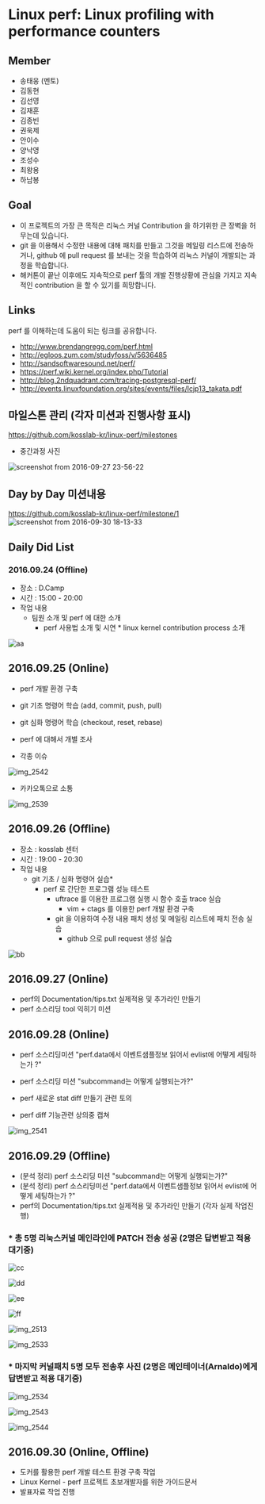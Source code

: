 # Linux perf: Linux profiling with performance counters
## Member
* 송태웅 (멘토)
* 김동현
* 김선영
* 김재훈
* 김종빈
* 권욱제
* 안이수
* 양낙영
* 조성수
* 최왕용
* 하남봉

## Goal
* 이 프로젝트의 가장 큰 목적은 리눅스 커널 Contribution 을 하기위한 큰 장벽을 허무는데 있습니다.
* git 을 이용해서 수정한 내용에 대해 패치를 만들고 그것을 메일링 리스트에 전송하거나, github 에 pull request 를 보내는 것을 학습하여 리눅스 커널이 개발되는 과정을 학습합니다.
* 해커톤이 끝난 이후에도 지속적으로 perf 툴의 개발 진행상황에 관심을 가지고 지속적인 contribution 을 할 수 있기를 희망합니다.

## Links
perf 를 이해하는데 도움이 되는 링크를 공유합니다.
* http://www.brendangregg.com/perf.html
* http://egloos.zum.com/studyfoss/v/5636485
* http://sandsoftwaresound.net/perf/
* https://perf.wiki.kernel.org/index.php/Tutorial
* http://blog.2ndquadrant.com/tracing-postgresql-perf/
* http://events.linuxfoundation.org/sites/events/files/lcjp13_takata.pdf

## 마일스톤 관리 (각자 미션과 진행사항 표시)
https://github.com/kosslab-kr/linux-perf/milestones
* 중간과정 사진

![screenshot from 2016-09-27 23-56-22](https://cloud.githubusercontent.com/assets/3875235/18986875/e844d112-8739-11e6-81c3-d281c6c13f7a.png)


## Day by Day 미션내용
https://github.com/kosslab-kr/linux-perf/milestone/1
![screenshot from 2016-09-30 18-13-33](https://cloud.githubusercontent.com/assets/3875235/18986880/f6bd3acc-8739-11e6-9eb0-42270a8b1edb.png)


## Daily Did List
### 2016.09.24 (Offline)
* 장소 : D.Camp
* 시간 : 15:00 - 20:00
* 작업 내용
  * 팀원 소개 및 perf 에 대한 소개
      * perf 사용법 소개 및 시연
            * linux kernel contribution process 소개

![aa](https://dl.dropboxusercontent.com/u/53671575/kosshack2016-15.jpg)

## 2016.09.25 (Online)
* perf 개발 환경 구축
* git 기초 명령어 학습 (add, commit, push, pull)
* git 심화 명령어 학습 (checkout, reset, rebase)
* perf 에 대해서 개별 조사

* 각종 이슈

![img_2542](https://cloud.githubusercontent.com/assets/3875235/18987318/04f18902-873c-11e6-8b27-239396208847.PNG)

* 카카오톡으로 소통

![img_2539](https://cloud.githubusercontent.com/assets/3875235/18987329/0e76c514-873c-11e6-8e57-da5966c6af5f.PNG)


## 2016.09.26 (Offline)
* 장소 : kosslab 센터
* 시간 : 19:00 - 20:30
* 작업 내용
  * git 기초 / 심화 명령어 실습*
    * perf 로 간단한 프로그램 성능 테스트
      * uftrace 를 이용한 프로그램 실행 시 함수 호출 trace 실습
        * vim + ctags 를 이용한 perf 개발 환경 구축
	  * git 을 이용하여 수정 내용 패치 생성 및 메일링 리스트에 패치 전송 실습
	    * github 으로 pull request 생성 실습

![bb](https://dl.dropboxusercontent.com/u/53671575/kosshack2016-14.jpg)

## 2016.09.27 (Online)
* perf의 Documentation/tips.txt 실제적용 및 추가라인 만들기
* perf 소스리딩 tool 익히기 미션

## 2016.09.28 (Online)
* perf 소스리딩미션 "perf.data에서 이벤트샘플정보 읽어서 evlist에 어떻게 세팅하는가 ?"
* perf 소스리딩 미션 "subcommand는 어떻게 실행되는가?"
* perf 새로운 stat diff 만들기 관련 토의

* perf diff 기능관련 상의중 캡쳐

![img_2541](https://cloud.githubusercontent.com/assets/3875235/18987351/2ccf63ea-873c-11e6-8be9-94f7c97ad015.JPG)

## 2016.09.29 (Offline)
* (분석 정리) perf 소스리딩 미션 "subcommand는 어떻게 실행되는가?"
* (분석 정리) perf 소스리딩미션 "perf.data에서 이벤트샘플정보 읽어서 evlist에 어떻게 세팅하는가 ?"
* perf의 Documentation/tips.txt 실제적용 및 추가라인 만들기 (각자 실제 작업진행)
### * 총 5명 리눅스커널 메인라인에 PATCH 전송 성공 (2명은 답변받고 적용대기중)

![cc](https://scontent-icn1-1.xx.fbcdn.net/v/t1.0-9/14462726_1114507448638285_7182862245342389193_n.jpg?oh=b3d994b2242c17307fe40c02f6e2e6d1&oe=587AF4F1)

![dd](https://scontent-icn1-1.xx.fbcdn.net/v/t1.0-9/14433161_1114507458638284_3595453085873871599_n.jpg?oh=6a5c82e46bd09ee2c2c572af05725459&oe=5864B5DA)

![ee](https://scontent-icn1-1.xx.fbcdn.net/v/t1.0-9/14448940_1114507495304947_7552113958873401715_n.jpg?oh=f5a6532e881c97f630de228b972d382c&oe=587C3277)

![ff](https://scontent-icn1-1.xx.fbcdn.net/v/t1.0-9/14470602_1114507531971610_5587578741555345690_n.jpg?oh=ab1311fda9f2e77322da9ca30cbcf1dd&oe=586D5AEB)

![img_2513](https://cloud.githubusercontent.com/assets/3875235/18987472/c591e4e0-873c-11e6-919d-e5cdbcf11acf.JPG)

![img_2533](https://cloud.githubusercontent.com/assets/3875235/18987485/d1382746-873c-11e6-8d66-05c81b9e9f44.JPG)


### * 마지막 커널패치 5명 모두 전송후 사진 (2명은 메인테이너(Arnaldo)에게 답변받고 적용 대기중)

![img_2534](https://cloud.githubusercontent.com/assets/3875235/18987456/b303485a-873c-11e6-9267-2d9d430bbd7f.JPG)

![img_2543](https://cloud.githubusercontent.com/assets/3875235/18987586/34b5127a-873d-11e6-92a3-b8addeef9aac.PNG)

![img_2544](https://cloud.githubusercontent.com/assets/3875235/18987587/38ce525e-873d-11e6-83fc-5afd96b056ec.JPG)


## 2016.09.30 (Online, Offline)
* 도커를 활용한 perf 개발 테스트 환경 구축 작업
* Linux Kernel - perf 프로젝트 초보개발자를 위한 가이드문서
* 발표자료 작업 진행
